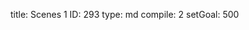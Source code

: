 title:          Scenes 1
ID:             293
type:           md
compile:        2
setGoal:        500


